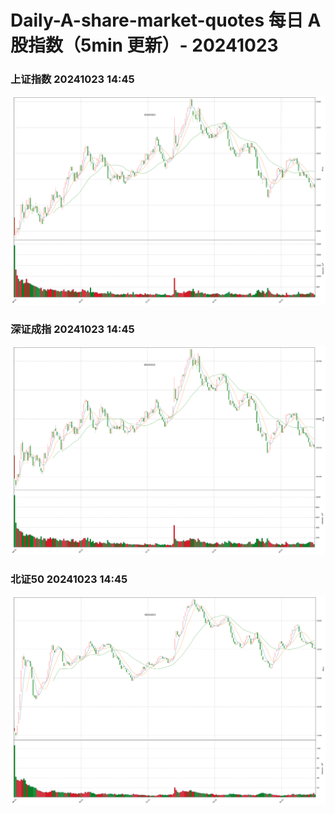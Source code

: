 
# Daily-A-share-market-quotes 每日 A 股指数（5min 更新）- 20241023

### 上证指数 20241023 14:45
![](./fig/2024/10/20241023-sh000001.png)

### 深证成指 20241023 14:45
![](./fig/2024/10/20241023-sz399001.png)

### 北证50 20241023 14:45
![](./fig/2024/10/20241023-bj899050.png)
